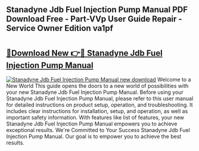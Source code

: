 ## Stanadyne Jdb Fuel Injection Pump Manual PDF Download Free - Part-VVp User Guide Repair - Service Owner Edition va1pf

# <h2><a href="http://bc61251.oget.top/?id=Stanadyne+Jdb+Fuel+Injection+Pump+Manual">🔗Download New 👉🔴 Stanadyne Jdb Fuel Injection Pump Manual</a></h2>

[![Stanadyne Jdb Fuel Injection Pump Manual new download](https://i.imgur.com/5g1atiW.png)](http://bc61251.oget.top/?id=Stanadyne+Jdb+Fuel+Injection+Pump+Manual)
Welcome to a New World This guide opens the doors to a new world of possibilities with your new Stanadyne Jdb Fuel Injection Pump Manual. Before using your Stanadyne Jdb Fuel Injection Pump Manual, please refer to this user manual for detailed instructions on product setup, operation, and troubleshooting. It includes clear instructions for installation, setup, and operation, as well as important safety information. With features like list of features, your new Stanadyne Jdb Fuel Injection Pump Manual empowers you to achieve exceptional results. We're Committed to Your Success Stanadyne Jdb Fuel Injection Pump Manual. Our goal is to empower you to achieve the best results.
